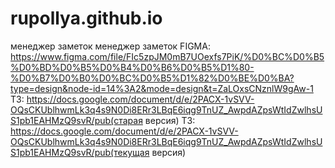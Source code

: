 # rupollya.github.io
менеджер заметок
менеджер заметок FIGMA: https://www.figma.com/file/FIc5zpJM0mB7UOexfs7PiK/%D0%BC%D0%B5%D0%BD%D0%B5%D0%B4%D0%B6%D0%B5%D1%80-%D0%B7%D0%B0%D0%BC%D0%B5%D1%82%D0%BE%D0%BA?type=design&node-id=14%3A2&mode=design&t=ZaLOxsCNznlW9gAw-1
ТЗ: https://docs.google.com/document/d/e/2PACX-1vSVV-OQsCKUblhwmLk3q4s9N0Di8ERr3LBqE6iqg9TnUZ_AwpdAZpsWtIdZwlhsUS1pb1EAHMzQ9svR/pub(старая версия)
ТЗ: https://docs.google.com/document/d/e/2PACX-1vSVV-OQsCKUblhwmLk3q4s9N0Di8ERr3LBqE6iqg9TnUZ_AwpdAZpsWtIdZwlhsUS1pb1EAHMzQ9svR/pub(текущая версия)
